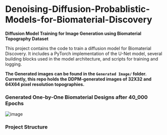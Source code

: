 # Denoising-Diffusion-Probablistic-Models-for-Biomaterial-Discovery

**Diffusion Model Training for Image Generation using Biomaterial Topography Dataset**

This project contains the code to train a diffusion model for Biomaterial Discovery. It includes a PyTorch implementation of the U-Net model, several building blocks used in the model architecture, and scripts for training and logging.

**The Generated images can be found in the `Generated Image/` folder. Currently, this repo holds the DDPM-generated images of 32X32 and 64X64 pixel resolution topographies.**


### Generated One-by-One Biomaterial Designs after 40_000 Epochs

![image](https://github.com/Karthi-DStech/Denoising-Diffusion-Probablistic-Models-for-Biomaterial-Discovery/assets/126179797/7515456e-09cf-48ac-9c30-882b2dfc95a8)




### Project Structure
